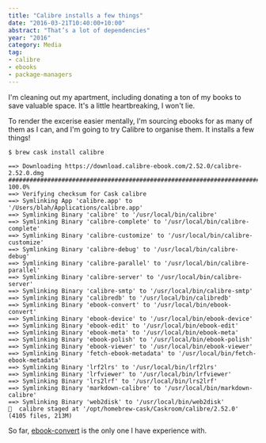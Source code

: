 ```yaml
---
title: "Calibre installs a few things"
date: "2016-03-21T10:40:00+10:00"
abstract: "That’s a lot of dependencies"
year: "2016"
category: Media
tag:
- calibre
- ebooks
- package-managers
---
```

I'm cleaning out my apartment, including donating a ton of my books to save valuable space. It's a little heartbreaking, I won't lie.

To render the excerise easier mentally, I'm sourcing ebooks for as many of them as I can, and I'm going to try Calibre to organise them. It installs a few things!

    $ brew cask install calibre
    
    ==> Downloading https://download.calibre-ebook.com/2.52.0/calibre-2.52.0.dmg
    ######################################################################## 100.0%
    ==> Verifying checksum for Cask calibre
    ==> Symlinking App 'calibre.app' to '/Users/blah/Applications/calibre.app'
    ==> Symlinking Binary 'calibre' to '/usr/local/bin/calibre'
    ==> Symlinking Binary 'calibre-complete' to '/usr/local/bin/calibre-complete'
    ==> Symlinking Binary 'calibre-customize' to '/usr/local/bin/calibre-customize'
    ==> Symlinking Binary 'calibre-debug' to '/usr/local/bin/calibre-debug'
    ==> Symlinking Binary 'calibre-parallel' to '/usr/local/bin/calibre-parallel'
    ==> Symlinking Binary 'calibre-server' to '/usr/local/bin/calibre-server'
    ==> Symlinking Binary 'calibre-smtp' to '/usr/local/bin/calibre-smtp'
    ==> Symlinking Binary 'calibredb' to '/usr/local/bin/calibredb'
    ==> Symlinking Binary 'ebook-convert' to '/usr/local/bin/ebook-convert'
    ==> Symlinking Binary 'ebook-device' to '/usr/local/bin/ebook-device'
    ==> Symlinking Binary 'ebook-edit' to '/usr/local/bin/ebook-edit'
    ==> Symlinking Binary 'ebook-meta' to '/usr/local/bin/ebook-meta'
    ==> Symlinking Binary 'ebook-polish' to '/usr/local/bin/ebook-polish'
    ==> Symlinking Binary 'ebook-viewer' to '/usr/local/bin/ebook-viewer'
    ==> Symlinking Binary 'fetch-ebook-metadata' to '/usr/local/bin/fetch-ebook-metadata'
    ==> Symlinking Binary 'lrf2lrs' to '/usr/local/bin/lrf2lrs'
    ==> Symlinking Binary 'lrfviewer' to '/usr/local/bin/lrfviewer'
    ==> Symlinking Binary 'lrs2lrf' to '/usr/local/bin/lrs2lrf'
    ==> Symlinking Binary 'markdown-calibre' to '/usr/local/bin/markdown-calibre'
    ==> Symlinking Binary 'web2disk' to '/usr/local/bin/web2disk'
    🍺  calibre staged at '/opt/homebrew-cask/Caskroom/calibre/2.52.0' (4105 files, 213M)

So far, [ebook-convert] is the only one I have experience with.

[ebook-convert]: https://rubenerd.com/epub-mobi-ebook-convert/ "Convert folder of epubs to mobi with ebook-convert"

